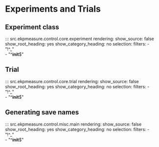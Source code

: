 # Experiments and Trials

## Experiment class
::: src.ekpmeasure.control.core.experiment
    rendering:
        show_source: false
        show_root_heading: yes
        show_category_heading: no
    selection:
        filters:
        	- "!^_"  
            - "^__init__$" 


## Trial
::: src.ekpmeasure.control.core.trial
    rendering:
        show_source: false
        show_root_heading: yes
        show_category_heading: no
    selection:
        filters:
            - "!^_"  
            - "^__init__$" 

## Generating save names

::: src.ekpmeasure.control.misc.main
    rendering:
        show_source: false
        show_root_heading: yes
        show_category_heading: no
    selection:
        filters:
            - "!^_"  
            - "^__init__$" 